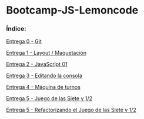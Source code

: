 # Bootcamp-JS-Lemoncode

### Índice:

<a href="https://github.com/Javilone/Bootcamp-JS-Lemoncode/tree/main/BootcampJS-entrega-00">Entrega 0 - Git</a>

<a href="https://github.com/Javilone/Bootcamp-JS-Lemoncode/tree/main/BootcampJS-entrega-01">Entrega 1 - Layout / Maquetación</a>

<a href="https://github.com/Javilone/Bootcamp-JS-Lemoncode/tree/main/BootcampJS-entrega-02/typescript-sandbox">Entrega 2 - JavaScript 01</a>

<a href="https://github.com/Javilone/Bootcamp-JS-Lemoncode/tree/main/BootcampJS-entrega-03/typescript-sandbox">Entrega 3 - Editando la consola</a>

<a href="https://github.com/Javilone/Bootcamp-JS-Lemoncode/tree/main/BootcampJS-entrega-04/typescript-sandbox">Entrega 4 - Máquina de turnos</a>

<a href="https://github.com/Javilone/Bootcamp-JS-Lemoncode/tree/main/BootcampJS-entrega-05-b">Entrega 5 - Juego de las Siete y 1/2</a>

<a href="https://github.com/Javilone/Bootcamp-JS-Lemoncode/tree/main/BootcampJS-entrega-06">Entrega 5 - Refactorizando el Juego de las Siete y 1/2</a>

